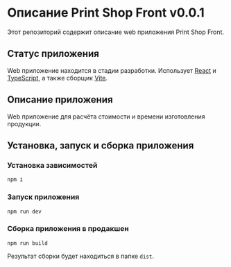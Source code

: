 # Описание Print Shop Front v0.0.1

Этот репозиторий содержит описание web приложения Print Shop Front.

## Статус приложения

Web приложение находится в стадии разработки. Использует [React](https://react.dev/) и [TypeScript](https://www.typescriptlang.org/), а также сборщик [Vite](https://vitejs.dev/).

## Описание приложения

Web приложение для расчёта стоимости и времени изготовления продукции.

## Установка, запуск и сборка приложения

### Установка зависимостей

```shell
npm i
```

### Запуск приложения

```shell
npm run dev
```

### Сборка приложения в продакшен

```shell
npm run build
```

Результат сборки будет находиться в папке `dist`.
